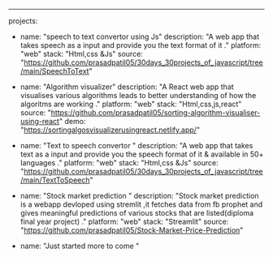 ---
projects:
  - name: "speech to text convertor using Js"
    description: "A web app that takes speech as a input and provide you the text format of it ."
    platform: "web"
    stack: "Html,css &Js"
    source: "https://github.com/prasadpatil05/30days_30projects_of_javascript/tree/main/SpeechToText"
  


  - name: "Algorithm visualizer"
    description: "A React web app that visualises various algorithms leads to better understanding of how the algoritms are working  ."
    platform: "web"
    stack: "Html,css,js,react"
    source: "https://github.com/prasadpatil05/sorting-algorithm-visualiser-using-react"
    demo: "https://sortingalgosvisualizerusingreact.netlify.app/"



  - name: "Text to speech convertor "
    description: "A web app that takes text as a input and provide you the speech format of it & available in 50+ languages ."
    platform: "web"
    stack: "Html,css &Js"
    source: "https://github.com/prasadpatil05/30days_30projects_of_javascript/tree/main/TextToSpeech"


  - name: "Stock market prediction "
    description: "Stock market prediction is a webapp devloped using stremlit ,it fetches data from fb prophet and gives meaningful predictions of various stocks that are listed(diploma final year project) ."
    platform: "web"
    stack: "Streamlit"
    source: "https://github.com/prasadpatil05/Stock-Market-Price-Prediction"

  - name: "Just started more to come "
  